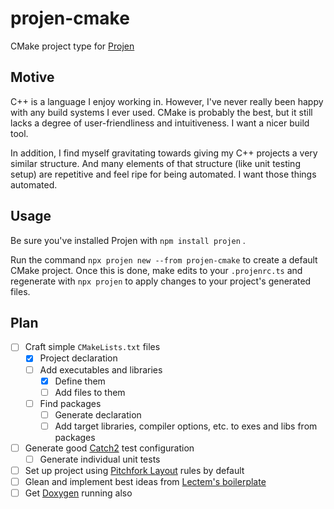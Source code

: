# projen-cmake

CMake project type for [Projen](https://github.com/projen/projen)

## Motive

C++ is a language I enjoy working in. However, I've never really been happy with any build systems I ever used. CMake is probably the best, but it still lacks a degree of user-friendliness and intuitiveness. I want a nicer build tool.

In addition, I find myself gravitating towards giving my C++ projects a very similar structure. And many elements of that structure (like unit testing setup) are repetitive and feel ripe for being automated. I want those things automated.

## Usage

Be sure you've installed Projen with `npm install projen` .

Run the command `npx projen new --from projen-cmake` to create a default CMake project. Once this is done, make edits to your `.projenrc.ts` and regenerate with `npx projen` to apply changes to your project's generated files.

## Plan

- [ ] Craft simple `CMakeLists.txt` files
  - [X] Project declaration
  - [ ] Add executables and libraries
    - [X] Define them
    - [ ] Add files to them
  - [ ] Find packages
    - [ ] Generate declaration
    - [ ] Add target libraries, compiler options, etc. to exes and libs from packages
- [ ] Generate good [Catch2](https://github.com/catchorg/Catch2) test configuration
  - [ ] Generate individual unit tests
- [ ] Set up project using [Pitchfork Layout](https://api.csswg.org/bikeshed/?force=1&url=https://raw.githubusercontent.com/vector-of-bool/pitchfork/develop/data/spec.bs) rules by default
- [ ] Glean and implement best ideas from [Lectem's boilerplate](https://github.com/Lectem/cpp-boilerplate/blob/master/CMakeLists.txt)
- [ ] Get [Doxygen](https://www.doxygen.nl/) running also
